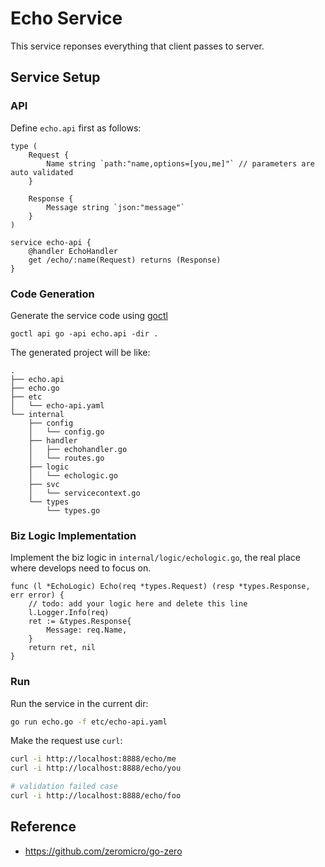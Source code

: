 # Echo Service
This service reponses everything that client passes to server.

## Service Setup
### API
Define `echo.api` first as follows:
```
type (
	Request {
		Name string `path:"name,options=[you,me]"` // parameters are auto validated
	}

	Response {
		Message string `json:"message"`
	}
)

service echo-api {
	@handler EchoHandler
	get /echo/:name(Request) returns (Response)
}
```

### Code Generation
Generate the service code using [goctl](https://github.com/zeromicro/go-zero/tree/master/tools/goctl)
```
goctl api go -api echo.api -dir .
```
The generated project will be like:
```
.
├── echo.api
├── echo.go
├── etc
│   └── echo-api.yaml
└── internal
    ├── config
    │   └── config.go
    ├── handler
    │   ├── echohandler.go
    │   └── routes.go
    ├── logic
    │   └── echologic.go
    ├── svc
    │   └── servicecontext.go
    └── types
        └── types.go
```

### Biz Logic Implementation
Implement the biz logic in `internal/logic/echologic.go`, the real place where develops need to focus on.
```golang
func (l *EchoLogic) Echo(req *types.Request) (resp *types.Response, err error) {
	// todo: add your logic here and delete this line
	l.Logger.Info(req)
	ret := &types.Response{
		Message: req.Name,
	}
	return ret, nil
}
```

### Run
Run the service in the current dir:
```sh
go run echo.go -f etc/echo-api.yaml
```

Make the request use `curl`:
```sh
curl -i http://localhost:8888/echo/me
curl -i http://localhost:8888/echo/you

# validation failed case
curl -i http://localhost:8888/echo/foo
```

## Reference
- https://github.com/zeromicro/go-zero
